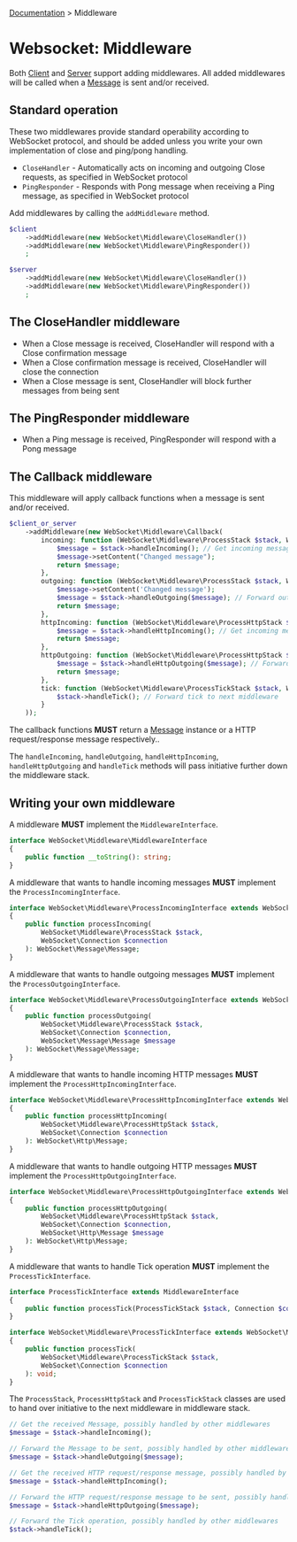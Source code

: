 [Documentation](Index.md) > Middleware

# Websocket: Middleware

Both [Client](Client.md) and [Server](Server.md) support adding middlewares.
All added middlewares will be called when a [Message](Message.md) is sent and/or received.

## Standard operation

These two middlewares provide standard operability according to WebSocket protocol,
and should be added unless you write your own implementation of close and ping/pong handling.

* `CloseHandler` - Automatically acts on incoming and outgoing Close requests, as specified in WebSocket protocol
* `PingResponder` - Responds with Pong message when receiving a Ping message, as specified in WebSocket protocol

Add middlewares by calling the `addMiddleware` method.

```php
$client
    ->addMiddleware(new WebSocket\Middleware\CloseHandler())
    ->addMiddleware(new WebSocket\Middleware\PingResponder())
    ;

$server
    ->addMiddleware(new WebSocket\Middleware\CloseHandler())
    ->addMiddleware(new WebSocket\Middleware\PingResponder())
    ;
```

## The CloseHandler middleware

* When a Close message is received, CloseHandler will respond with a Close confirmation message
* When a Close confirmation message is received, CloseHandler will close the connection
* When a Close message is sent, CloseHandler will block further messages from being sent

## The PingResponder middleware

* When a Ping message is received, PingResponder will respond with a Pong message

## The Callback middleware

This middleware will apply callback functions when a message is sent and/or received.

```php
$client_or_server
    ->addMiddleware(new WebSocket\Middleware\Callback(
        incoming: function (WebSocket\Middleware\ProcessStack $stack, WebSocket\Connection $connection) {
            $message = $stack->handleIncoming(); // Get incoming message from next middleware
            $message->setContent("Changed message");
            return $message;
        },
        outgoing: function (WebSocket\Middleware\ProcessStack $stack, WebSocket\Connection $connection, WebSocket\Message\Message $message) {
            $message->setContent('Changed message');
            $message = $stack->handleOutgoing($message); // Forward outgoing message to next middleware
            return $message;
        },
        httpIncoming: function (WebSocket\Middleware\ProcessHttpStack $stack, WebSocket\Connection $connection) {
            $message = $stack->handleHttpIncoming(); // Get incoming message from next middleware
            return $message;
        },
        httpOutgoing: function (WebSocket\Middleware\ProcessHttpStack $stack, WebSocket\Connection $connection, WebSocket\Message\Message $message) {
            $message = $stack->handleHttpOutgoing($message); // Forward outgoing message to next middleware
            return $message;
        },
        tick: function (WebSocket\Middleware\ProcessTickStack $stack, WebSocket\Connection $connection) {
            $stack->handleTick(); // Forward tick to next middleware
        }
    ));
```

The callback functions **MUST** return a [Message](Message.md) instance or a HTTP request/response message respectively..

The `handleIncoming`, `handleOutgoing`, `handleHttpIncoming`, `handleHttpOutgoing` and `handleTick` methods will pass initiative further down the middleware stack.

## Writing your own middleware

A middleware **MUST** implement the `MiddlewareInterface`.

```php
interface WebSocket\Middleware\MiddlewareInterface
{
    public function __toString(): string;
}
```

A middleware that wants to handle incoming messages **MUST** implement the `ProcessIncomingInterface`.

```php
interface WebSocket\Middleware\ProcessIncomingInterface extends WebSocket\Middleware\MiddlewareInterface
{
    public function processIncoming(
        WebSocket\Middleware\ProcessStack $stack,
        WebSocket\Connection $connection
    ): WebSocket\Message\Message;
}
```

A middleware that wants to handle outgoing messages **MUST** implement the `ProcessOutgoingInterface`.

```php
interface WebSocket\Middleware\ProcessOutgoingInterface extends WebSocket\Middleware\MiddlewareInterface
{
    public function processOutgoing(
        WebSocket\Middleware\ProcessStack $stack,
        WebSocket\Connection $connection,
        WebSocket\Message\Message $message
    ): WebSocket\Message\Message;
}
```

A middleware that wants to handle incoming HTTP messages **MUST** implement the `ProcessHttpIncomingInterface`.

```php
interface WebSocket\Middleware\ProcessHttpIncomingInterface extends WebSocket\Middleware\MiddlewareInterface
{
    public function processHttpIncoming(
        WebSocket\Middleware\ProcessHttpStack $stack,
        WebSocket\Connection $connection
    ): WebSocket\Http\Message;
}
```

A middleware that wants to handle outgoing HTTP messages **MUST** implement the `ProcessHttpOutgoingInterface`.

```php
interface WebSocket\Middleware\ProcessHttpOutgoingInterface extends WebSocket\Middleware\MiddlewareInterface
{
    public function processHttpOutgoing(
        WebSocket\Middleware\ProcessHttpStack $stack,
        WebSocket\Connection $connection,
        WebSocket\Http\Message $message
    ): WebSocket\Http\Message;
}
```

A middleware that wants to handle Tick operation **MUST** implement the `ProcessTickInterface`.

```php
interface ProcessTickInterface extends MiddlewareInterface
{
    public function processTick(ProcessTickStack $stack, Connection $connection): void;
}

interface WebSocket\Middleware\ProcessTickInterface extends WebSocket\Middleware\MiddlewareInterface
{
    public function processTick(
        WebSocket\Middleware\ProcessTickStack $stack,
        WebSocket\Connection $connection
    ): void;
}
```

The `ProcessStack`, `ProcessHttpStack` and `ProcessTickStack` classes are used to hand over initiative to the next middleware in middleware stack.

```php
// Get the received Message, possibly handled by other middlewares
$message = $stack->handleIncoming();

// Forward the Message to be sent, possibly handled by other middlewares
$message = $stack->handleOutgoing($message);

// Get the received HTTP request/response message, possibly handled by other middlewares
$message = $stack->handleHttpIncoming();

// Forward the HTTP request/response message to be sent, possibly handled by other middlewares
$message = $stack->handleHttpOutgoing($message);

// Forward the Tick operation, possibly handled by other middlewares
$stack->handleTick();
```
